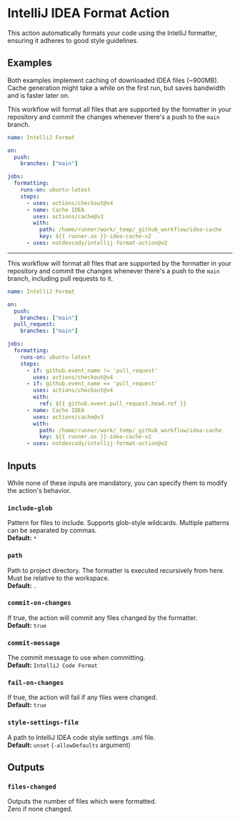 # IntelliJ IDEA Format Action

This action automatically formats your code using the IntelliJ formatter, ensuring it adheres to good style guidelines.

## Examples

Both examples implement caching of downloaded IDEA files (~900MB). <br>
Cache generation might take a while on the first run, but saves bandwidth and is faster later on.

This workflow will format all files that are supported by the formatter in your repository and commit the changes whenever there's a push to the `main` branch.

```yaml
name: IntelliJ Format

on:
  push:
    branches: ["main"]

jobs:
  formatting:
    runs-on: ubuntu-latest
    steps:
      - uses: actions/checkout@v4
      - name: Cache IDEA
        uses: actions/cache@v3
        with:
          path: /home/runner/work/_temp/_github_workflow/idea-cache
          key: ${{ runner.os }}-idea-cache-v2
      - uses: notdevcody/intellij-format-action@v2
```

---

This workflow will format all files that are supported by the formatter in your repository and commit the changes whenever there's a push to the `main` branch, including pull requests to it.

```yaml
name: IntelliJ Format

on:
  push:
    branches: ["main"]
  pull_request:
    branches: ["main"]

jobs:
  formatting:
    runs-on: ubuntu-latest
    steps:
      - if: github.event_name != 'pull_request'
        uses: actions/checkout@v4
      - if: github.event_name == 'pull_request'
        uses: actions/checkout@v4
        with:
          ref: ${{ github.event.pull_request.head.ref }}
      - name: Cache IDEA
        uses: actions/cache@v3
        with:
          path: /home/runner/work/_temp/_github_workflow/idea-cache
          key: ${{ runner.os }}-idea-cache-v2
      - uses: notdevcody/intellij-format-action@v2
```

## Inputs

While none of these inputs are mandatory, you can specify them to modify the action's behavior.

### `include-glob`

Pattern for files to include. Supports glob-style wildcards. Multiple patterns can be separated by commas.<br>
**Default:** `*`

### `path`

Path to project directory. The formatter is executed recursively from here. Must be relative to the workspace.<br>
**Default:** `.`

### `commit-on-changes`

If true, the action will commit any files changed by the formatter.<br>
**Default:** `true`

### `commit-message`

The commit message to use when committing.<br>
**Default:** `IntelliJ Code Format`

### `fail-on-changes`

If true, the action will fail if any files were changed.<br>
**Default:** `true`

### `style-settings-file`

A path to IntelliJ IDEA code style settings .xml file.<br>
**Default:** `unset` (`-allowDefaults` argument)

## Outputs

### `files-changed`

Outputs the number of files which were formatted.<br>
Zero if none changed.
